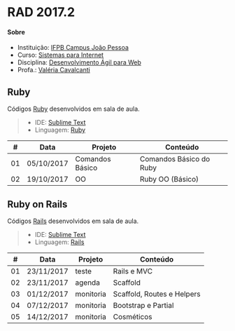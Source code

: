 # **RAD 2017.2**

#### <i class="icon-link"></i> **Sobre**
- Instituição: [IFPB Campus João Pessoa](http://www.ifpb.edu.br/campi/campi/joao-pessoa)
- Curso: [Sistemas para Internet](http://estudante.ifpb.edu.br/cursos/39)
- Disciplina: [Desenvolvimento Ágil para Web](http://rad.valeriacavalcanti.com.br)
- Profa.: [Valéria Cavalcanti](http://valeria.eti.br)


## **Ruby**
Códigos [Ruby](https://www.ruby-lang.org) desenvolvidos em sala de aula.
> - IDE: [Sublime Text](https://www.sublimetext.com)
> - Linguagem: [Ruby](http://ruby-doc.org/core-2.4.2)

\# | Data | Projeto | Conteúdo
--- | --- | --- | ---
01 | 05/10/2017 | Comandos Básico | Comandos Básico do Ruby
02 | 19/10/2017 | OO | Ruby OO (Básico)

## **Ruby on Rails**
Códigos [Rails](http://rubyonrails.org) desenvolvidos em sala de aula.
> - IDE: [Sublime Text](https://www.sublimetext.com)
> - Linguagem: [Rails](http://api.rubyonrails.org)

\# | Data | Projeto | Conteúdo
--- | --- | --- | ---
01 | 23/11/2017 | teste | Rails e MVC
02 | 23/11/2017	| agenda | Scaffold
03 | 01/12/2017 | monitoria | Scaffold, Routes e Helpers
04 | 07/12/2017 | monitoria | Bootstrap e Partial
05 | 14/12/2017 | monitoria | Cosméticos
